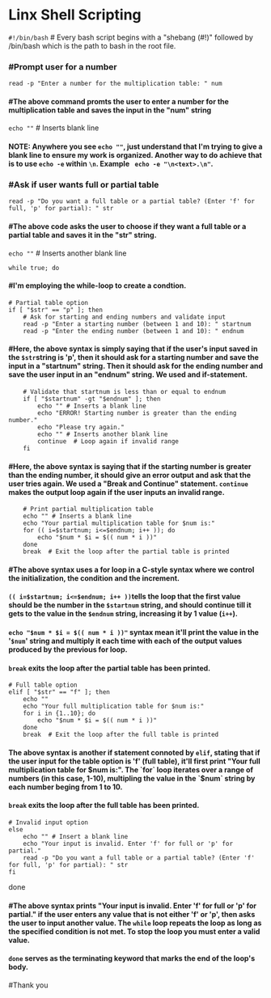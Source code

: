 # Linx Shell Scripting

`#!/bin/bash` # Every bash script begins with a "shebang (#!)" followed by /bin/bash which is the path to bash in the root file.

### #Prompt user for a number

`read -p "Enter a number for the multiplication table: " num`

#### #The above command promts the user to enter a number for the multiplication table and saves the input in the "num" string

`echo ""` # Inserts blank line

#### NOTE: Anywhere you see `echo ""`, just understand that I'm trying to give a blank line to ensure my work is organized. Another way to do achieve that is to use  `echo -e` within `\n`. Example ` echo -e "\n<text>.\n"`. 

### #Ask if user wants full or partial table
`read -p "Do you want a full table or a partial table? (Enter 'f' for full, 'p' for partial): " str`

#### #The above code asks the user to choose if they want a full table or a partial table and saves it in the "str" string.

`echo ""` # Inserts another blank line

`while true; do`
#### #I'm employing the while-loop to create a condtion.     
    # Partial table option
    if [ "$str" == "p" ]; then
        # Ask for starting and ending numbers and validate input
        read -p "Enter a starting number (between 1 and 10): " startnum
        read -p "Enter the ending number (between 1 and 10): " endnum

#### #Here, the above syntax is simply saying that if the user's input saved in the `$str`string is 'p', then it should ask for a starting number and save the input in a "startnum" string. Then it should ask for the ending number and save the user input in an "endnum" string. We used and if-statement.

        # Validate that startnum is less than or equal to endnum
        if [ "$startnum" -gt "$endnum" ]; then
            echo "" # Inserts a blank line
            echo "ERROR! Starting number is greater than the ending number."
            echo "Please try again."
            echo "" # Inserts another blank line
            continue  # Loop again if invalid range
        fi

#### #Here, the above syntax is saying that if the starting number is greater than the ending number, it should give an error output and ask that the user tries again. We used a "Break and Continue" statement. `continue` makes the output loop again if the user inputs an invalid range. 

        # Print partial multiplication table
        echo "" # Inserts a blank line
        echo "Your partial multiplication table for $num is:"
        for (( i=$startnum; i<=$endnum; i++ )); do
            echo "$num * $i = $(( num * i ))"
        done
        break  # Exit the loop after the partial table is printed

#### #The above syntax uses a for loop in a C-style syntax where we control the initialization, the condition and the increment.
#### `(( i=$startnum; i<=$endnum; i++ ))`tells the loop that the first value should be the number in the `$startnum` string, and should continue till it gets to the value in the `$endnum` string, increasing it by 1 value (`i++`).
#### `echo "$num * $i = $(( num * i ))"` syntax mean it'll print the value in the '`$num`' string and multiply it each time with each of the output values produced by the previous for loop.
#### `break` exits the loop after the partial table has been printed.


    # Full table option
    elif [ "$str" == "f" ]; then
        echo ""
        echo "Your full multiplication table for $num is:"
        for i in {1..10}; do
            echo "$num * $i = $(( num * i ))"
        done
        break  # Exit the loop after the full table is printed

#### The above syntax is another if statement connoted by `elif`, stating that if the user input for the table option is 'f' (full table), it'll first print "Your full multiplication table for $num is:". The `for` loop iterates over a range of numbers (in this case, 1-10), multipling the value in the `$num` string by each number beging from 1 to 10.
#### `break` exits the loop after the full table has been printed.

    # Invalid input option
    else
        echo "" # Insert a blank line
        echo "Your input is invalid. Enter 'f' for full or 'p' for partial."
        read -p "Do you want a full table or a partial table? (Enter 'f' for full, 'p' for partial): " str
    fi
done

#### #The above syntax prints "Your input is invalid. Enter 'f' for full or 'p' for partial." if the user enters any value that is not either 'f' or 'p', then asks the user to input another value. The `while` loop repeats the loop as long as the specified condition is not met. To stop the loop you must enter a valid value.
#### `done`  serves as the terminating keyword that marks the end of the loop's body.

#Thank you